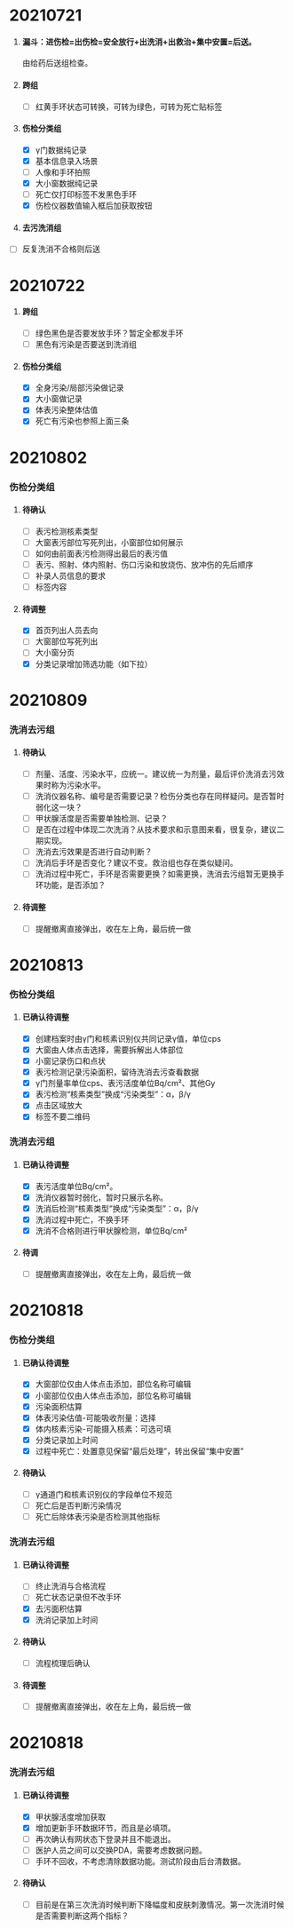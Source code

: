# 20210721

1. #### 漏斗：进伤检=出伤检=安全放行+出洗消+出救治+集中安置=后送。

   由给药后送组检查。

2. #### 跨组

   - [ ] 红黄手环状态可转换，可转为绿色，可转为死亡贴标签

3. #### 伤检分类组

   - [x] γ门数据纯记录
   - [x] 基本信息录入场景
   - [ ] 人像和手环拍照
   - [x] 大小窗数据纯记录
   - [ ] 死亡仅打印标签不发黑色手环
   - [x] 伤检仪器数值输入框后加获取按钮

4. #### 去污洗消组

- [ ] 反复洗消不合格则后送



# 20210722

1. #### 跨组

   - [ ] 绿色黑色是否要发放手环？暂定全都发手环
   - [ ] 黑色有污染是否要送到洗消组

2. #### 伤检分类组

   - [x] 全身污染/局部污染做记录
   - [x] 大小窗做记录
   - [x] 体表污染整体估值
   - [x] 死亡有污染也参照上面三条

# 20210802

### 伤检分类组

1. #### 待确认

   - [ ] 表污检测核素类型
   - [ ] 大窗表污部位写死列出，小窗部位如何展示
   - [ ] 如何由前面表污检测得出最后的表污值
   - [ ] 表污、照射、体内照射、伤口污染和放烧伤、放冲伤的先后顺序
   - [ ] 补录人员信息的要求
   - [ ] 标签内容

2. #### 待调整

   - [x] 首页列出人员去向
   - [ ] 大窗部位写死列出
   - [ ] 大小窗分页
   - [x] 分类记录增加筛选功能（如下拉）

# 20210809

### 洗消去污组

1. #### 待确认

   - [ ] 剂量、活度、污染水平，应统一。建议统一为剂量，最后评价洗消去污效果时称为污染水平。
   - [ ] 洗消仪器名称、编号是否需要记录？检伤分类也存在同样疑问。是否暂时弱化这一块？
   - [ ] 甲状腺活度是否需要单独检测、记录？
   - [ ] 是否在过程中体现二次洗消？从技术要求和示意图来看，很复杂，建议二期实现。
   - [ ] 洗消去污效果是否进行自动判断？
   - [ ] 洗消后手环是否变化？建议不变。救治组也存在类似疑问。
   - [ ] 洗消过程中死亡，手环是否需要更换？如需更换，洗消去污组暂无更换手环功能，是否添加？

2. #### 待调整

   - [ ] 提醒撤离直接弹出，收在左上角，最后统一做

# 20210813

### 伤检分类组

1. #### 已确认待调整

   - [x] 创建档案时由γ门和核素识别仪共同记录γ值，单位cps
   - [x] 大窗由人体点击选择，需要拆解出人体部位
   - [x] 小窗记录伤口和点状
   - [x] 表污检测记录污染面积，留待洗消去污查看数据
   - [x] γ门剂量率单位cps、表污活度单位Bq/cm²、其他Gy
   - [x] 表污检测“核素类型”换成“污染类型”：α，β/γ
   - [x] 点击区域放大
   - [x] 标签不要二维码

### 洗消去污组

1. #### 已确认待调整

   - [x] 表污活度单位Bq/cm²。
   - [x] 洗消仪器暂时弱化，暂时只展示名称。
   - [x] 洗消后检测“核素类型”换成“污染类型”：α，β/γ
   - [x] 洗消过程中死亡，不换手环
   - [x] 洗消不合格则进行甲状腺检测，单位Bq/cm²

2. #### 待调

   - [ ] 提醒撤离直接弹出，收在左上角，最后统一做

# 20210818

### 伤检分类组

1. #### 已确认待调整

   - [x] 大窗部位仅由人体点击添加，部位名称可编辑
   - [x] 小窗部位仅由人体点击添加，部位名称可编辑
   - [x] 污染面积估算
   - [x] 体表污染估值-可能吸收剂量：选择
   - [x] 体内核素污染-可能摄入核素：可选可填
   - [x] 分类记录加上时间
   - [x] 过程中死亡：处置意见保留“最后处理”，转出保留“集中安置”

2. #### 待确认

   - [ ] γ通道门和核素识别仪的字段单位不规范
   - [ ] 死亡后是否判断污染情况
   - [ ] 死亡后除体表污染是否检测其他指标

### 洗消去污组

1. #### 已确认待调整

   - [ ] 终止洗消与合格流程
   - [ ] 死亡状态记录但不改手环
   - [x] 去污面积估算
   - [x] 洗消记录加上时间

2. #### 待确认

   - [ ] 流程梳理后确认

3. #### 待调整

   - [ ] 提醒撤离直接弹出，收在左上角，最后统一做

# 20210818

### 洗消去污组

1. #### 已确认待调整

   - [x] 甲状腺活度增加获取
   - [x] 增加更新手环数据环节，而且是必填项。
   - [ ] 再次确认有网状态下登录并且不能退出。
   - [ ] 医护人员之间可以交换PDA，需要考虑数据问题。
   - [ ] 手环不回收，不考虑清除数据功能。测试阶段由后台清数据。

2. #### 待确认

   - [ ] 目前是在第三次洗消时候判断下降幅度和皮肤刺激情况。第一次洗消时候是否需要判断这两个指标？

